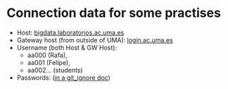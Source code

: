 # Connection data for some practises

* Host: [bigdata.laboratorios.ac.uma.es](ssh://bigdata.laboratorios.ac.uma.es)
* Gateway host (from outside of UMA): [login.ac.uma.es]()
* Username (both Host & GW Host): 
    * aa000 (Rafa), 
    * aa001 (Felipe), 
    * aa002... (students)
* Passwords: ([in a git_ignore doc](../ignore/passwords))